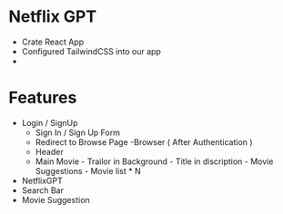 # Netflix GPT

- Crate React App
- Configured TailwindCSS into our app
- 







# Features 
- Login / SignUp
    - Sign In / Sign Up Form
    - Redirect to Browse Page
-Browser ( After Authentication )
  - Header
  - Main Movie 
        - Trailor in Background 
        - Title in discription 
        - Movie Suggestions 
              - Movie list * N
- NetflixGPT
 - Search Bar
 - Movie Suggestion 


